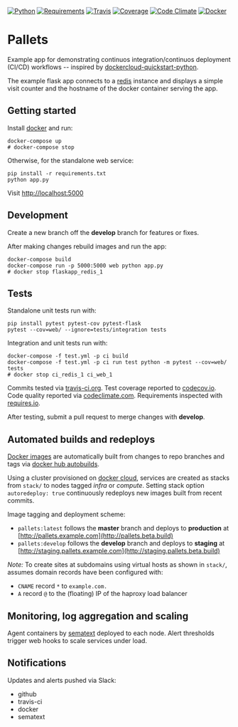 [![Python](https://img.shields.io/badge/python-3.5%2C%203.6%2C%203.7--dev-blue.svg)]()
[![Requirements](https://requires.io/github/denislour/pallets/requirements.svg?branch=master)](https://requires.io/github/denislour/pallets/requirements/?branch=master)
[![Travis](https://travis-ci.org/denislour/pallets.svg?branch=master)](https://travis-ci.org/denislour/pallets)
[![Coverage](https://codecov.io/gh/denislour/pallets/branch/master/graph/badge.svg)](https://codecov.io/gh/denislour/pallets)
[![Code Climate](https://codeclimate.com/github/denislour/pallets/badges/gpa.svg)](https://codeclimate.com/github/denislour/pallets)
[![Docker](https://img.shields.io/docker/automated/jrottenberg/ffmpeg.svg?maxAge=2592000)]()

# Pallets

Example app for demonstrating continuos integration/continuos deployment (CI/CD) workflows -- inspired by [dockercloud-quickstart-python](https://github.com/docker/dockercloud-quickstart-python).

The example flask app connects to a [redis](http://redis.io/) instance and displays a simple visit counter and the hostname of the docker container serving the app.

## Getting started

Install [docker](https://docs.docker.com/engine/installation/) and run:

```shell
docker-compose up
# docker-compose stop
```

Otherwise, for the standalone web service:

```shell
pip install -r requirements.txt
python app.py
```

Visit [http://localhost:5000](http://localhost:5000)

## Development

Create a new branch off the **develop** branch for features or fixes.

After making changes rebuild images and run the app:

```shell
docker-compose build
docker-compose run -p 5000:5000 web python app.py
# docker stop flaskapp_redis_1
```

## Tests

Standalone unit tests run with:

```shell
pip install pytest pytest-cov pytest-flask
pytest --cov=web/ --ignore=tests/integration tests
```

Integration and unit tests run with:

```shell
docker-compose -f test.yml -p ci build
docker-compose -f test.yml -p ci run test python -m pytest --cov=web/ tests
# docker stop ci_redis_1 ci_web_1
```

Commits tested via [travis-ci.org](https://travis-ci.org/denislour/pallets). Test coverage reported to [codecov.io](https://codecov.io/gh/denislour/pallets). Code quality reported via [codeclimate.com](https://codeclimate.com/github/denislour/pallets). Requirements inspected with [requires.io](https://requires.io/github/denislour/pallets/requirements).

After testing, submit a pull request to merge changes with **develop**.

## Automated builds and redeploys

[Docker images](https://hub.docker.com/r/brenn/pallets/tags/) are automatically built from changes to repo branches and tags via [docker hub autobuilds](https://docs.docker.com/docker-hub/github/).

Using a cluster provisioned on [docker cloud](https://cloud.docker.com/), services are created as stacks from `stack/` to nodes tagged _infra_ or _compute_. Setting stack option `autoredeploy: true` continuously redeploys new images built from recent commits.

Image tagging and deployment scheme:

- `pallets:latest` follows the **master** branch and deploys to **production** at [http://pallets.example.com](http://pallets.beta.build)
- `pallets:develop` follows the **develop** branch and deploys to **staging** at [http://staging.pallets.example.com](http://staging.pallets.beta.build)

_Note:_ To create sites at subdomains using virtual hosts as shown in `stack/`, assumes domain records have been configured with:

- `CNAME` record `*` to `example.com.`
- `A` record `@` to the (floating) IP of the haproxy load balancer

## Monitoring, log aggregation and scaling

Agent containers by [sematext](https://github.com/sematext/sematext-agent-docker) deployed to each node. Alert thresholds trigger web hooks to scale services under load.

## Notifications

Updates and alerts pushed via Slack:

- github
- travis-ci
- docker
- sematext
